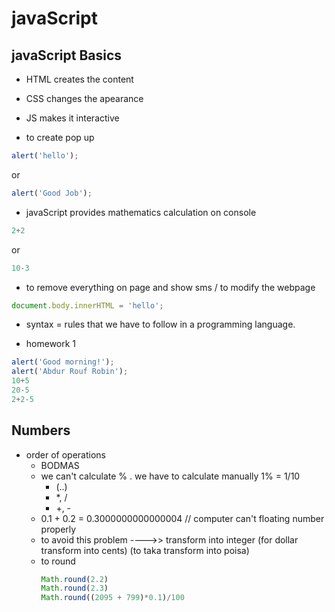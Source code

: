  # javaScript
## javaScript Basics

- HTML creates the content
- CSS changes the apearance
- JS makes it interactive

- to create pop up
```js
alert('hello');
```
or
```js
alert('Good Job');
```
- javaScript provides mathematics calculation on console

```js
2+2
```
or
```js
10-3
```
- to remove everything on page and show sms / to modify the webpage

```js
document.body.innerHTML = 'hello';
```
- syntax = rules that we have to follow in a programming language.

- homework 1
```js
alert('Good morning!');
alert('Abdur Rouf Robin');
10+5
20-5
2+2-5
```

## Numbers

- order of operations
  - BODMAS
  - we can't calculate % . we have to calculate manually 1% = 1/10
      - (..)
      - *, /
      - +, -
  - 0.1 + 0.2 = 0.3000000000000004 // computer can't floating number properly
  - to avoid this problem ---->> transform into integer (for dollar transform into cents) (to taka          transform into poisa)
  - to round
    ```js
    Math.round(2.2)
    Math.round(2.3)
    Math.round((2095 + 799)*0.1)/100
    ```
    
